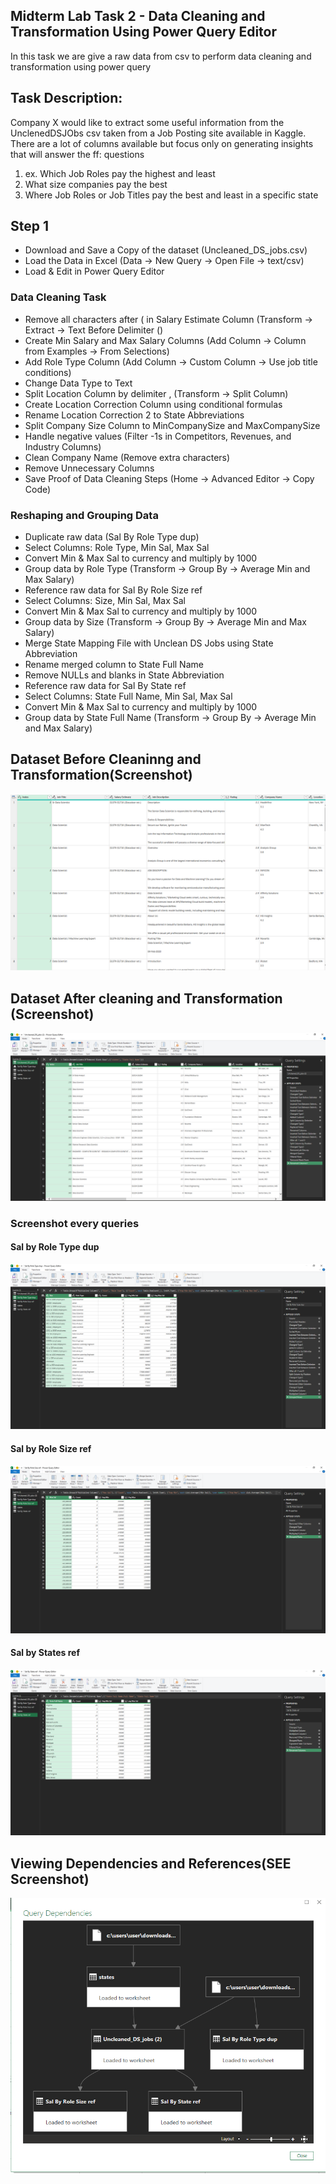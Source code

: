 ## Midterm Lab Task 2 - Data Cleaning and Transformation Using Power Query Editor 
In this task we are give a raw data from csv to perform data cleaning and transformation using power query

## Task Description:
Company X would like to extract some useful information from the UnclenedDSJObs csv taken
from a Job Posting site available in Kaggle. There are a lot of columns available but focus only
on generating insights that will answer the ff: questions
1. ex. Which Job Roles pay the highest and least
2. What size companies pay the best
3. Where Job Roles or Job Titles pay the best and least in a specific state

## Step 1
- Download and Save a Copy of the dataset (Uncleaned_DS_jobs.csv)
- Load the Data in Excel (Data → New Query → Open File → text/csv)
- Load & Edit in Power Query Editor
  
### Data Cleaning Task
- Remove all characters after ( in Salary Estimate Column (Transform → Extract → Text Before Delimiter ()
- Create Min Salary and Max Salary Columns (Add Column → Column from Examples → From Selections)
- Add Role Type Column (Add Column → Custom Column → Use job title conditions)
- Change Data Type to Text
- Split Location Column by delimiter , (Transform → Split Column)
- Create Location Correction Column using conditional formulas
- Rename Location Correction 2 to State Abbreviations
- Split Company Size Column to MinCompanySize and MaxCompanySize
- Handle negative values (Filter -1s in Competitors, Revenues, and Industry Columns)
- Clean Company Name (Remove extra characters)
- Remove Unnecessary Columns
- Save Proof of Data Cleaning Steps (Home → Advanced Editor → Copy Code)
### Reshaping and Grouping Data
- Duplicate raw data (Sal By Role Type dup)
- Select Columns: Role Type, Min Sal, Max Sal
- Convert Min & Max Sal to currency and multiply by 1000
- Group data by Role Type (Transform → Group By → Average Min and Max Salary)
- Reference raw data for Sal By Role Size ref
- Select Columns: Size, Min Sal, Max Sal
- Convert Min & Max Sal to currency and multiply by 1000
- Group data by Size (Transform → Group By → Average Min and Max Salary)
- Merge State Mapping File with Unclean DS Jobs using State Abbreviation
- Rename merged column to State Full Name
- Remove NULLs and blanks in State Abbreviation
- Reference raw data for Sal By State ref
- Select Columns: State Full Name, Min Sal, Max Sal
- Convert Min & Max Sal to currency and multiply by 1000
- Group data by State Full Name (Transform → Group By → Average Min and Max Salary)
## Dataset Before Cleaninng and Transformation(Screenshot)
![](Screenshot%202025-03-11%20124129.png)
## Dataset After cleaning and Transformation (Screenshot)
![](after%20data%20cleaning.PNG)
### Screenshot every queries
#### Sal by Role Type dup
![sal by role type dup](sal%20dup.PNG)
#### Sal by Role Size ref
![Sal by Role Size ref](sa%20by%20role%20size.PNG)
#### Sal by States ref
![Sal by States ref](sal%20by%20state%20ref.PNG)

## Viewing Dependencies and References(SEE Screenshot)
![Query Dependencies](Query.PNG)

